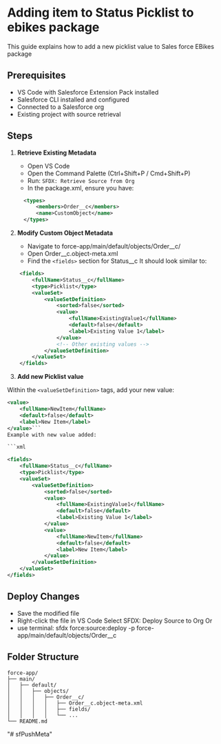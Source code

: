 
# Adding item to Status Picklist to ebikes package

This guide explains how to add a new picklist value to Sales force EBikes package

## Prerequisites

- VS Code with Salesforce Extension Pack installed
- Salesforce CLI installed and configured
- Connected to a Salesforce org
- Existing project with source retrieval

## Steps

1. **Retrieve Existing Metadata**
   - Open VS Code
   - Open the Command Palette (Ctrl+Shift+P / Cmd+Shift+P)
   - Run: `SFDX: Retrieve Source from Org`
   - In the package.xml, ensure you have:

   ```xml
     <types>
         <members>Order__c</members>
         <name>CustomObject</name>
     </types>
2. **Modify Custom Object Metadata**

    - Navigate to force-app/main/default/objects/Order__c/
    - Open Order__c.object-meta.xml
    - Find the `<fields>` section for Status__c
    It should look similar to:

```xml
    <fields>
        <fullName>Status__c</fullName>
        <type>Picklist</type>
        <valueSet>
            <valueSetDefinition>
                <sorted>false</sorted>
                <value>
                    <fullName>ExistingValue1</fullName>
                    <default>false</default>
                    <label>Existing Value 1</label>
                </value>
                <!-- Other existing values -->
            </valueSetDefinition>
        </valueSet>
    </fields>
```

3. **Add new Picklist value**

 Within the `<valueSetDefinition>` tags, add your new value:

```xml
<value>
    <fullName>NewItem</fullName>
    <default>false</default>
    <label>New Item</label>
</value>```
Example with new value added:

```xml

<fields>
    <fullName>Status__c</fullName>
    <type>Picklist</type>
    <valueSet>
        <valueSetDefinition>
            <sorted>false</sorted>
            <value>
                <fullName>ExistingValue1</fullName>
                <default>false</default>
                <label>Existing Value 1</label>
            </value>
            <value>
                <fullName>NewItem</fullName>
                <default>false</default>
                <label>New Item</label>
            </value>
        </valueSetDefinition>
    </valueSet>
</fields>
```

## Deploy Changes

 -   Save the modified file
 -   Right-click the file in VS Code
        Select SFDX: Deploy Source to Org
    Or
 -    use terminal:
     sfdx force:source:deploy -p force-app/main/default/objects/Order__c

## Folder Structure
```plaintext
force-app/
├── main/
│   ├── default/
│   │   ├── objects/
│   │   │   ├── Order__c/
│   │   │   │   ├── Order__c.object-meta.xml
│   │   │   │   ├── fields/
│   │   │   │   └── ...
└── README.md
```




"# sfPushMeta" 

